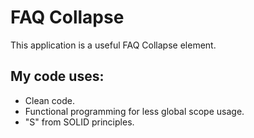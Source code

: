 # FAQ Collapse
This application is a useful FAQ Collapse element.
## My code uses:
- Clean code.
- Functional programming for less global scope usage.
- "S" from SOLID principles.